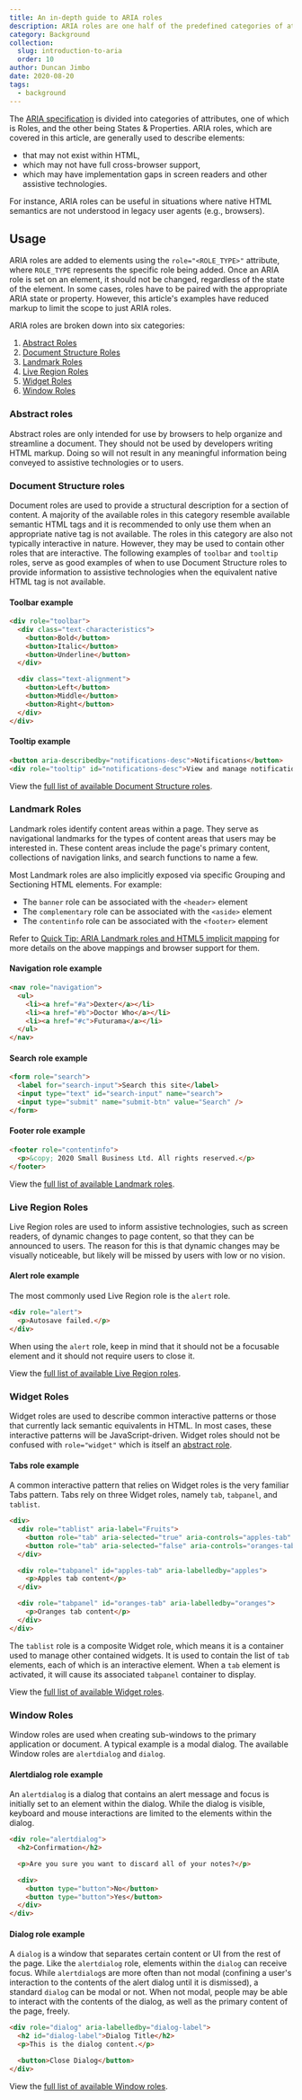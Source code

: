 ```yaml
---
title: An in-depth guide to ARIA roles
description: ARIA roles are one half of the predefined categories of attributes used to describe elements that may not exist natively in browsers or may not be understood by screen readers and other assistive technologies.
category: Background
collection:
  slug: introduction-to-aria
  order: 10
author: Duncan Jimbo
date: 2020-08-20
tags:
  - background
---
```


The [ARIA specification](https://www.w3.org/TR/wai-aria-1.1/) is divided into categories of attributes, one of which is Roles, and the other being States & Properties. ARIA roles, which are covered in this article, are generally used to describe elements:

- that may not exist within HTML,
- which may not have full cross-browser support,
- which may have implementation gaps in screen readers and other assistive technologies.

For instance, ARIA roles can be useful in situations where native HTML semantics are not understood in legacy user agents (e.g., browsers).

## Usage

ARIA roles are added to elements using the `role="<ROLE_TYPE>"` attribute, where `ROLE_TYPE` represents the specific role being added. Once an ARIA role is set on an element, it should not be changed, regardless of the state of the element. In some cases, roles have to be paired with the appropriate ARIA state or property. However, this article's examples have reduced markup to limit the scope to just ARIA roles.

ARIA roles are broken down into six categories:

1. [Abstract Roles](#toc_Abstract-roles)
2. [Document Structure Roles](#toc_Document-Structure-roles)
3. [Landmark Roles](#toc_Landmark-Roles)
4. [Live Region Roles](#toc_Live-Region-Roles)
5. [Widget Roles](#toc_Widget-Roles)
6. [Window Roles](#toc_Window-Roles)

### Abstract roles

Abstract roles are only intended for use by browsers to help organize and streamline a document. They should not be used by developers writing HTML markup. Doing so will not result in any meaningful information being conveyed to assistive technologies or to users.

### Document Structure roles

Document roles are used to provide a structural description for a section of content. A majority of the available roles in this category resemble available semantic HTML tags and it is recommended to only use them when an appropriate native tag is not available. The roles in this category are also not typically interactive in nature. However, they may be used to contain other roles that are interactive. The following examples of `toolbar` and `tooltip` roles, serve as good examples of when to use Document Structure roles to provide information to assistive technologies when the equivalent native HTML tag is not available.

#### Toolbar example

```html
<div role="toolbar">
  <div class="text-characteristics">
    <button>Bold</button>
    <button>Italic</button>
    <button>Underline</button>
  </div>

  <div class="text-alignment">
    <button>Left</button>
    <button>Middle</button>
    <button>Right</button>
  </div>
</div>
```

#### Tooltip example

```html
<button aria-describedby="notifications-desc">Notifications</button>
<div role="tooltip" id="notifications-desc">View and manage notifications</div>
```

View the [full list of available Document Structure roles](https://www.w3.org/TR/wai-aria/#document_structure_roles).

### Landmark Roles

Landmark roles identify content areas within a page. They serve as navigational landmarks for the types of content areas that users may be interested in. These content areas include the page's primary content, collections of navigation links, and search functions to name a few.

Most Landmark roles are also implicitly exposed via specific Grouping and Sectioning HTML elements. For example:

- The `banner` role can be associated with the `<header>` element
- The `complementary` role can be associated with the `<aside>` element
- The `contentinfo` role can be associated with the `<footer>` element

Refer to [Quick Tip: ARIA Landmark roles and HTML5 implicit mapping](https://www.a11yproject.com/posts/aria-landmark-roles/#toc_HTML5-implicit-mappings-of-Landmark-roles) for more details on the above mappings and browser support for them.

#### Navigation role example

```html
<nav role="navigation">
  <ul>
    <li><a href="#a">Dexter</a></li>
    <li><a href="#b">Doctor Who</a></li>
    <li><a href="#c">Futurama</a></li>
  </ul>
</nav>
```

#### Search role example

```html
<form role="search">
  <label for="search-input">Search this site</label>
  <input type="text" id="search-input" name="search">
  <input type="submit" name="submit-btn" value="Search" />
</form>
```

#### Footer role example

```html
<footer role="contentinfo">
  <p>&copy; 2020 Small Business Ltd. All rights reserved.</p>
</footer>
```

View the [full list of available Landmark roles](https://www.w3.org/TR/wai-aria/#landmark_roles).

### Live Region Roles

Live Region roles are used to inform assistive technologies, such as screen readers, of dynamic changes to page content, so that they can be announced to users. The reason for this is that dynamic changes may be visually noticeable, but likely will be missed by users with low or no vision.

#### Alert role example

The most commonly used Live Region role is the `alert` role.

```html
<div role="alert">
  <p>Autosave failed.</p>
</div>
```

When using the `alert` role, keep in mind that it should not be a focusable element and it should not require users to close it.

View the [full list of available Live Region roles](https://www.w3.org/TR/wai-aria/#live_region_roles).

### Widget Roles

Widget roles are used to describe common interactive patterns or those that currently lack semantic equivalents in HTML. In most cases, these interactive patterns will be JavaScript-driven. Widget roles should not be confused with `role="widget"` which is itself an [abstract role](https://www.w3.org/TR/wai-aria-1.1/#isAbstract).

#### Tabs role example

A common interactive pattern that relies on Widget roles is the very familiar Tabs pattern. Tabs rely on three Widget roles, namely `tab`, `tabpanel`, and `tablist`.

```html
<div>
  <div role="tablist" aria-label="Fruits">
    <button role="tab" aria-selected="true" aria-controls="apples-tab" id="apples">Apples</button>
    <button role="tab" aria-selected="false" aria-controls="oranges-tab" id="oranges">Oranges</button>
  </div>

  <div role="tabpanel" id="apples-tab" aria-labelledby="apples">
    <p>Apples tab content</p>
  </div>

  <div role="tabpanel" id="oranges-tab" aria-labelledby="oranges">
    <p>Oranges tab content</p>
  </div>
</div>
```

The `tablist` role is a composite Widget role, which means it is a container used to manage other contained widgets. It is used to contain the list of `tab` elements, each of which is an interactive element. When a `tab` element is activated, it will cause its associated `tabpanel` container to display.

View the [full list of available Widget roles](https://www.w3.org/TR/wai-aria/#widget_roles).

### Window Roles

Window roles are used when creating sub-windows to the primary application or document. A typical example is a modal dialog. The available Window roles are `alertdialog` and `dialog`.

#### Alertdialog role example

An `alertdialog` is a dialog that contains an alert message and focus is initially set to an element within the dialog. While the dialog is visible, keyboard and mouse interactions are limited to the elements within the dialog.

```html
<div role="alertdialog">
  <h2>Confirmation</h2>

  <p>Are you sure you want to discard all of your notes?</p>

  <div>
    <button type="button">No</button>
    <button type="button">Yes</button>
  </div>
</div>
```

#### Dialog role example

A `dialog` is a window that separates certain content or UI from the rest of the page. Like the `alertdialog` role, elements within the `dialog` can receive focus. While `alertdialog`s are more often than not modal (confining a user's interaction to the contents of the alert dialog until it is dismissed), a standard `dialog` can be modal or not.  When not modal, people may be able to interact with the contents of the dialog, as well as the primary content of the page, freely.

```html
<div role="dialog" aria-labelledby="dialog-label">
  <h2 id="dialog-label">Dialog Title</h2>
  <p>This is the dialog content.</p>

  <button>Close Dialog</button>
</div>
```

View the [full list of available Window roles](https://www.w3.org/TR/wai-aria/#window_roles).
